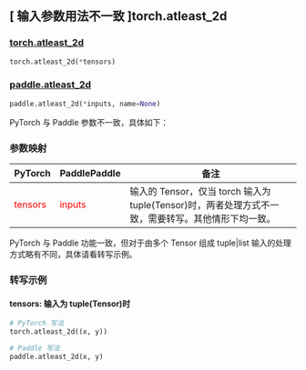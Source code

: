 ## [ 输入参数用法不一致 ]torch.atleast_2d

### [torch.atleast_2d](https://pytorch.org/docs/stable/generated/torch.atleast_2d.html#torch-atleast-2d)

```python
torch.atleast_2d(*tensors)
```

### [paddle.atleast_2d](https://www.paddlepaddle.org.cn/documentation/docs/zh/develop/api/paddle/atleast_2d_cn.html#atleast_2d)

```python
paddle.atleast_2d(*inputs, name=None)
```

PyTorch 与 Paddle 参数不一致，具体如下：

### 参数映射

| PyTorch       | PaddlePaddle | 备注                                                   |
| ------------- | ------------ | ------------------------------------------------------ |
| <font color='red'> tensors </font> | <font color='red'> inputs </font> | 输入的 Tensor，仅当 torch 输入为 tuple(Tensor)时，两者处理方式不一致，需要转写。其他情形下均一致。 |

PyTorch 与 Paddle 功能一致，但对于由多个 Tensor 组成 tuple|list 输入的处理方式略有不同，具体请看转写示例。

### 转写示例

#### tensors: 输入为 tuple(Tensor)时

```python
# PyTorch 写法
torch.atleast_2d((x, y))

# Paddle 写法
paddle.atleast_2d(x, y)
```
